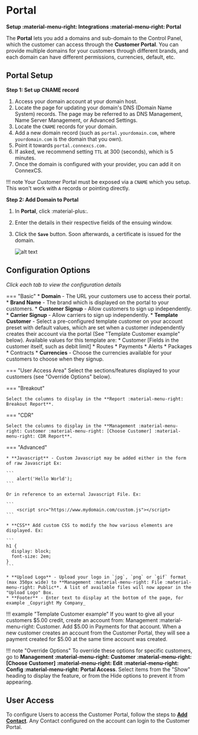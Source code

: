 # Portal
**Setup :material-menu-right: Integrations :material-menu-right: Portal**

The **Portal** lets you add a domains and sub-domain to the Control Panel, which the customer can access through the **Customer Portal**. You can provide multiple domains for your customers through different brands, and each domain can have different permissions, currencies, default, etc.

## Portal Setup

**Step 1: Set up CNAME record**

1. Access your domain account at your domain host.
2. Locate the page for updating your domain's DNS (Domain Name System) records. The page may be referred to as DNS Management, Name Server Management, or Advanced Settings.
3. Locate the `CNAME` records for your domain.
4. Add a new domain record (such as `portal.yourdomain.com`, where `yourdomain.com` is the domain that you own).
5. Point it towards `portal.connexcs.com.`
6. If asked, we recommend setting `TTL` at 300 (seconds), which is 5 minutes.
7. Once the domain is configured with your provider, you can add it on ConnexCS.

!!! note
    Your Customer Portal must be exposed via a `CNAME` which you setup. This won't work with `A` records or pointing directly.
	
**Step 2: Add Domain to Portal**

1. In **Portal**, click :material-plus:.
2. Enter the details in their respective fields of the ensuing window.
3. Click the **`Save`** button. Soon afterwards, a certificate is issued for the domain.

    ![alt text][portal]

## Configuration Options
*Click each tab to view the configuration details*

=== "Basic"
    * **Domain** - The URL your customers use to access their portal. 
    * **Brand Name** - The brand which is displayed on the portal to your customers.
    * **Customer Signup** - Allow customers to sign up independently.
    * **Carrier Signup** - Allow carriers to sign up independently.
    * **Template Customer** - Select a pre-configured template customer on your account preset with default values, which are set when a customer independently creates their account via the portal (See "Template Customer example" below). Available values for this template are:
        * Customer [Fields in the customer itself, such as debit limit]
        * Routes
        * Payments
        * Alerts
        * Packages
        * Contracts
    * **Currencies** - Choose the currencies available for your customers to choose when they signup.

=== "User Access Area"
    Select the sections/features displayed to your customers (see "Override Options" below).

=== "Breakout"

    Select the columns to display in the **Report :material-menu-right: Breakout Report**.

=== "CDR"

    Select the columns to display in the **Management :material-menu-right: Customer :material-menu-right: [Choose Customer] :material-menu-right: CDR Report**.

=== "Advanced"

    * **Javascript** - Custom Javascript may be added either in the form of raw Javascript Ex:

    ```
    	alert('Hello World');
    ```

    Or in reference to an external Javascript File. Ex:

    ```
    	<script src="https://www.mydomain.com/custom.js"></script>
    ```

    * **CSS** Add custom CSS to modify the how various elements are displayed. Ex:

    ```
    h1 {
      display: block;
      font-size: 2em;
    }
    ```

    * **Upload Logo** - Upload your logo in `jpg`, `png` or `gif` format (max 350px wide) to **Management :material-menu-right: File :material-menu-right: Public**. A list of available files will now appear in the "Upload Logo" Box.
    * **Footer** - Enter text to display at the bottom of the page, for example _Copyright My Company_


!!! example "Template Customer example"
    If you want to give all your customers $5.00 credit, create an account from: Management :material-menu-right: Customer. Add $5.00 in Payments for that account. When a new customer creates an account from the Customer Portal, they will see a payment created for $5.00 at the same time account was created.
	
!!! note "Override Options"
    To override these options for specific customers, go to **Management :material-menu-right: Customer :material-menu-right: [Choose Customer] :material-menu-right: Edit :material-menu-right: Config :material-menu-right: Portal Access**. Select items from the "Show" heading to display the feature, or from the Hide options to prevent it from appearing.	


## User Access
To configure Users to access the Customer Portal, follow the steps to [**Add Contact**](https://docs.connexcs.com/customer/main/#contacts). Any Contact configured on the account can login to the Customer Portal. 

[portal]: /setup/img/portal.png "Portal"
